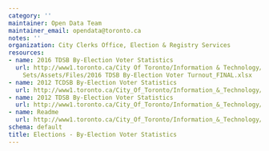 ```yaml
---
category: ''
maintainer: Open Data Team
maintainer_email: opendata@toronto.ca
notes: ''
organization: City Clerks Office, Election & Registry Services
resources:
- name: 2016 TDSB By-Election Voter Statistics
  url: http://www1.toronto.ca/City Of Toronto/Information & Technology/Open Data/Data
    Sets/Assets/Files/2016 TDSB By-Election Voter Turnout_FINAL.xlsx
- name: 2012 TCDSB By-Election Voter Statistics
  url: http://www1.toronto.ca/City_Of_Toronto/Information_&_Technology/Open_Data/Data_Sets/Assets/Files/byelection-voter-stats-tcdsb2012.xls
- name: 2012 TDSB By-Election Voter Statistics
  url: http://www1.toronto.ca/City_Of_Toronto/Information_&_Technology/Open_Data/Data_Sets/Assets/Files/byelection-voter-stats-tdsb2012.xls
- name: Readme
  url: http://www1.toronto.ca/City_Of_Toronto/Information_&_Technology/Open_Data/Data_Sets/Assets/Files/byelection-voter-stats-readme.xls
schema: default
title: Elections - By-Election Voter Statistics
---
```

